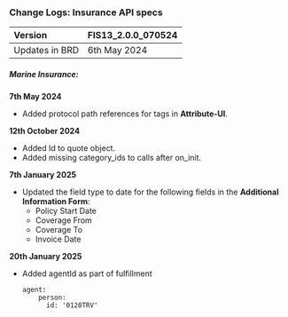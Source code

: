 ### <a name="_lmzqzkkt2ejo"></a>Change Logs: Insurance API specs

| Version                         | FIS13_2.0.0_070524 |
| :------------------------------ | :----------------- |
| Updates in BRD                  | 6th May 2024       |

##### <a name="_6etb4bqzdy2s"></a>Marine Insurance:


****7th May 2024****
- Added protocol path references for tags in **Attribute-UI**.
  <a name="_x5d9jnbx6hqc"></a>


****12th October 2024****
- Added Id to quote object.
- Added missing category_ids to calls after on_init.

****7th January 2025****
- Updated the field type to date for the following fields in the ****Additional Information Form****:
  - Policy Start Date
  - Coverage From
  - Coverage To
  - Invoice Date

****20th January 2025****
  - Added agentId as part of fulfillment
    ```
    agent:
        person:
          id: '0120TRV'
    ```


#####
